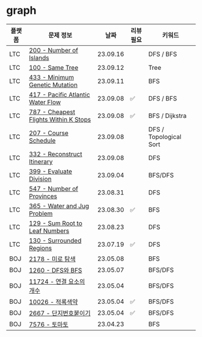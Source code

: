 # graph
| 플랫폼  | 문제 정보 | 날짜       | 리뷰 필요 | 키워드                    |
|------|-----|----------|-------|------------------------|
| LTC | [200 - Number of Islands](https://leetcode.com/problems/number-of-islands/) | 23.09.16 |       | DFS / BFS              |
| LTC | [100 - Same Tree](https://leetcode.com/problems/same-tree/) | 23.09.12 | | Tree                   |
| LTC | [433 - Minimum Genetic Mutation](https://leetcode.com/problems/minimum-genetic-mutation/) | 23.09.11 | | BFS                    |
| LTC | [417 - Pacific Atlantic Water Flow](https://leetcode.com/problems/pacific-atlantic-water-flow/) | 23.09.08 | ✅ | DFS / BFS              |
| LTC | [787 - Cheapest Flights Within K Stops](https://leetcode.com/problems/cheapest-flights-within-k-stops/) | 23.09.08 | ✅ | BFS / Dijkstra         |    
| LTC | [207 - Course Schedule](https://leetcode.com/problems/course-schedule/) | 23.09.08 | | DFS / Topological Sort |
| LTC | [332 - Reconstruct Itinerary](https://leetcode.com/problems/reconstruct-itinerary/) | 23.09.08 | | DFS                    |
| LTC | [399 - Evaluate Division](https://leetcode.com/problems/evaluate-division/) | 23.09.04 | | BFS/DFS                |
| LTC | [547 - Number of Provinces](https://leetcode.com/problems/number-of-provinces/) | 23.08.31 | | DFS                    |
| LTC | [365 - Water and Jug Problem](https://leetcode.com/problems/water-and-jug-problem/) | 23.08.30 | ✅     | BFS                    |
| LTC | [129 - Sum Root to Leaf Numbers](https://leetcode.com/problems/sum-root-to-leaf-numbers/) | 23.08.23 |       | DFS                    |
| LTC | [130 - Surrounded Regions](https://leetcode.com/problems/surrounded-regions/) | 23.07.19 | ✅     | DFS                    |
| BOJ | [2178 - 미로 탐색](https://www.acmicpc.net/problem/2178) | 23.05.08 |       | BFS                    |
| BOJ | [1260 - DFS와 BFS](https://www.acmicpc.net/problem/1260) | 23.05.07 |       | BFS/DFS                | 
| BOJ  | [11724 - 연결 요소의 개수](https://www.acmicpc.net/problem/11724) | 23.05.04 |       | BFS/DFS                |
| BOJ  | [10026 - 적록색약](https://www.acmicpc.net/problem/10026) | 23.05.04 | ✅     | BFS/DFS                |
| BOJ  | [2667 - 단지번호붙이기](https://www.acmicpc.net/problem/2667) | 23.05.04 | ✅     | BFS/DFS                |
| BOJ  | [7576 - 토마토](https://www.acmicpc.net/problem/7576) | 23.04.23 |       | BFS                    |

